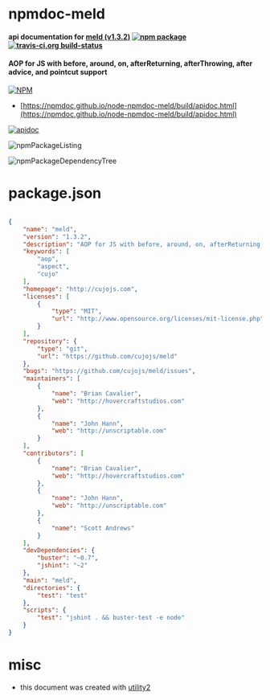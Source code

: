 # npmdoc-meld

#### api documentation for  [meld (v1.3.2)](http://cujojs.com)  [![npm package](https://img.shields.io/npm/v/npmdoc-meld.svg?style=flat-square)](https://www.npmjs.org/package/npmdoc-meld) [![travis-ci.org build-status](https://api.travis-ci.org/npmdoc/node-npmdoc-meld.svg)](https://travis-ci.org/npmdoc/node-npmdoc-meld)

#### AOP for JS with before, around, on, afterReturning, afterThrowing, after advice, and pointcut support

[![NPM](https://nodei.co/npm/meld.png?downloads=true&downloadRank=true&stars=true)](https://www.npmjs.com/package/meld)

- [https://npmdoc.github.io/node-npmdoc-meld/build/apidoc.html](https://npmdoc.github.io/node-npmdoc-meld/build/apidoc.html)

[![apidoc](https://npmdoc.github.io/node-npmdoc-meld/build/screenCapture.buildCi.browser.%252Ftmp%252Fbuild%252Fapidoc.html.png)](https://npmdoc.github.io/node-npmdoc-meld/build/apidoc.html)

![npmPackageListing](https://npmdoc.github.io/node-npmdoc-meld/build/screenCapture.npmPackageListing.svg)

![npmPackageDependencyTree](https://npmdoc.github.io/node-npmdoc-meld/build/screenCapture.npmPackageDependencyTree.svg)



# package.json

```json

{
    "name": "meld",
    "version": "1.3.2",
    "description": "AOP for JS with before, around, on, afterReturning, afterThrowing, after advice, and pointcut support",
    "keywords": [
        "aop",
        "aspect",
        "cujo"
    ],
    "homepage": "http://cujojs.com",
    "licenses": [
        {
            "type": "MIT",
            "url": "http://www.opensource.org/licenses/mit-license.php"
        }
    ],
    "repository": {
        "type": "git",
        "url": "https://github.com/cujojs/meld"
    },
    "bugs": "https://github.com/cujojs/meld/issues",
    "maintainers": [
        {
            "name": "Brian Cavalier",
            "web": "http://hovercraftstudios.com"
        },
        {
            "name": "John Hann",
            "web": "http://unscriptable.com"
        }
    ],
    "contributors": [
        {
            "name": "Brian Cavalier",
            "web": "http://hovercraftstudios.com"
        },
        {
            "name": "John Hann",
            "web": "http://unscriptable.com"
        },
        {
            "name": "Scott Andrews"
        }
    ],
    "devDependencies": {
        "buster": "~0.7",
        "jshint": "~2"
    },
    "main": "meld",
    "directories": {
        "test": "test"
    },
    "scripts": {
        "test": "jshint . && buster-test -e node"
    }
}
```



# misc
- this document was created with [utility2](https://github.com/kaizhu256/node-utility2)
